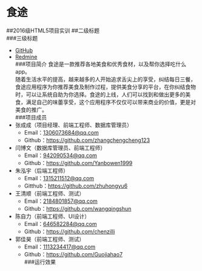 # 食途
##2016级HTML5项目实训
 ##二级标题  
###三级标题
* [GitHub](https://github.com/wangqingshun/HTML5-Practical "悬停显示")<br> 
* [Redmine](http://10.7.1.5/projects/2016_h5_eating-strategy/ "悬停显示")<br>
###项目简介 
食途是一款推荐各地美食和优秀食材，以及帮你选择吃什么app。<br>
随着生活水平的提高，越来越多的人开始追求舌尖上的享受，纠结每日三餐，食途应用程序为你推荐美食及制作过程，提供美食分享的平台，在你纠结食物时，可以让系统自助为你选择。食途的上线，人们可以找到和做出更多的美食，满足自己的味蕾享受，这个应用程序不仅仅可以带来商业的价值，更是对美食的推广。<br>
###项目成员
* 张成成（项目经理、前端工程师、数据库管理员）<br>
  * Email：1306073684@qq.com<br>  
  * Github：https://github.com/zhangchengcheng123<br>  
* 闫博文（数据库管理员、前端工程师）<br>  
  * Email：942090534@qq.com<br>
  * Github：https://github.com/Yanbowen1999<br>
* 朱泓宇（后端工程师）<br>
  * Email：1315211512@qq.com<br>
  * Gitthub：https://github.com/zhuhongyu6<br>
* 王清顺（前端工程师、测试）<br>
  * Email：2184801857@qq.com<br>
  * Github：https://github.com/wangqingshun<br>
* 陈自力（前端工程师、UI设计）<br>
  * Email：646582284@qq.com<br>
  * Github：https://github.com/chenzilli<br>
* 郭佳昊（前端工程师、测试）<br>
  * Email：1113234417@qq.com<br>
  * Github：https://github.com/Guojiahao7<br>
###运行效果

